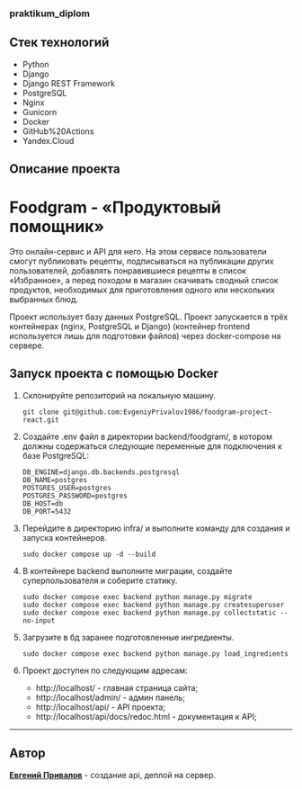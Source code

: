 ### praktikum_diplom

## Стек технологий

 - Python
 - Django
 - Django REST Framework
 - PostgreSQL
 - Nginx
 - Gunicorn
 - Docker
 - GitHub%20Actions
 - Yandex.Cloud

## Описание проекта
# Foodgram - «Продуктовый помощник»

Это онлайн-сервис и API для него. На этом сервисе пользователи смогут публиковать рецепты, подписываться на публикации других пользователей, добавлять понравившиеся рецепты в список «Избранное», а перед походом в магазин скачивать сводный список продуктов, необходимых для приготовления одного или нескольких выбранных блюд.

Проект использует базу данных PostgreSQL. Проект запускается в трёх контейнерах (nginx, PostgreSQL и Django) (контейнер frontend используется лишь для подготовки файлов) через docker-compose на сервере.

## Запуск проекта с помощью Docker

1. Склонируйте репозиторий на локальную машину.

    ```
    git clone git@github.com:EvgeniyPrivalov1986/foodgram-project-react.git
    ```

2. Создайте .env файл в директории backend/foodgram/, в котором должны содержаться следующие переменные для подключения к базе PostgreSQL:

    ```
    DB_ENGINE=django.db.backends.postgresql
    DB_NAME=postgres
    POSTGRES_USER=postgres
    POSTGRES_PASSWORD=postgres
    DB_HOST=db
    DB_PORT=5432    
    ```

3. Перейдите в директорию infra/ и выполните команду для создания и запуска контейнеров.
    ```
    sudo docker compose up -d --build
    ```
4. В контейнере backend выполните миграции, создайте суперпользователя и соберите статику.

    ```
    sudo docker compose exec backend python manage.py migrate
    sudo docker compose exec backend python manage.py createsuperuser
    sudo docker compose exec backend python manage.py collectstatic --no-input 
    ```

5. Загрузите в бд заранее подготовленные ингредиенты.

    ```
    sudo docker compose exec backend python manage.py load_ingredients
    ```

6. Проект доступен по следующим адресам:
    -  http://localhost/ - главная страница сайта;
    -  http://localhost/admin/ - админ панель;
    -  http://localhost/api/ - API проекта;
    -  http://localhost/api/docs/redoc.html - документация к API;

---
## Автор
**[Евгений Привалов](https://github.com/EvgeniyPrivalov1986)** - создание api, деплой на сервер.
